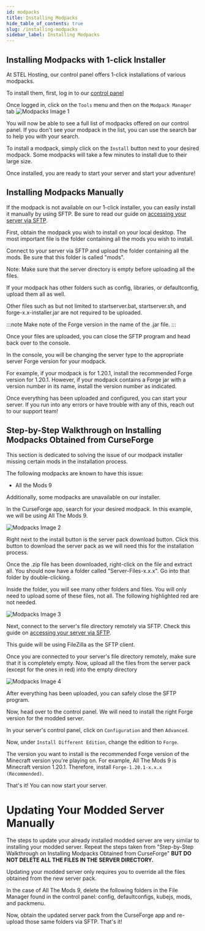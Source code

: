 ```yaml
---
id: modpacks
title: Installing Modpacks
hide_table_of_contents: true
slug: /installing-modpacks
sidebar_label: Installing Modpacks
---
```

## Installing Modpacks with 1-click Installer
At STEL Hosting, our control panel offers 1-click installations of various modpacks. 

To install them, first, log in to our [control panel](https://panel.stelhosting.com/)

Once logged in, click on the `Tools` menu and then on the `Modpack Manager` tab
![Modpacks Image 1](/img/modpacks1.png)

You will now be able to see a full list of modpacks offered on our control panel. If you don't see your modpack in the list, you can use the search bar to help you with your search.

To install a modpack, simply click on the `Install` button next to your desired modpack. Some modpacks will take a few minutes to install due to their large size.

Once installed, you are ready to start your server and start your adventure!

## Installing Modpacks Manually
If the modpack is not available on our 1-click installer, you can easily install it manually by using SFTP. Be sure to read our guide on [accessing your server via SFTP](https://docs.stelhosting.com/sftp).

First, obtain the modpack you wish to install on your local desktop. The most important file is the folder containing all the mods you wish to install.

Connect to your server via SFTP and upload the folder containing all the mods. Be sure that this folder is called "mods".

Note: Make sure that the server directory is empty before uploading all the files.

If your modpack has other folders such as config, libraries, or defaultconfig, upload them all as well.

Other files such as but not limited to startserver.bat, startserver.sh, and forge-x.x-installer.jar are not required to be uploaded. 

:::note
Make note of the Forge version in the name of the .jar file.
:::

Once your files are uploaded, you can close the SFTP program and head back over to the console.

In the console, you will be changing the server type to the appropriate server Forge version for your modpack.

For example, if your modpack is for 1.20.1, install the recommended Forge version for 1.20.1. However, if your modpack contains a Forge jar with a version number in its name, install the version number as indicated.

Once everything has been uploaded and configured, you can start your server. If you run into any errors or have trouble with any of this, reach out to our support team!

## Step-by-Step Walkthrough on Installing Modpacks Obtained from CurseForge
This section is dedicated to solving the issue of our modpack installer missing certain mods in the installation process.

The following modpacks are known to have this issue:
- All the Mods 9

Additionally, some modpacks are unavailable on our installer.

In the CurseForge app, search for your desired modpack. In this example, we will be using All The Mods 9.

![Modpacks Image 2](/img/modpacks2.png)

Right next to the install button is the server pack download button. Click this button to download the server pack as we will need this for the installation process.

Once the .zip file has been downloaded, right-click on the file and extract all. You should now have a folder called "Server-Files-x.x.x". Go into that folder by double-clicking.

Inside the folder, you will see many other folders and files. You will only need to upload some of these files, not all. The following highlighted red are not needed.

![Modpacks Image 3](/img/modpacks3.png)

Next, connect to the server's file directory remotely via SFTP. Check this guide on [accessing your server via SFTP](https://docs.stelhosting.com/sftp).

This guide will be using FileZilla as the SFTP client.

Once you are connected to your server's file directory remotely, make sure that it is completely empty. Now, upload all the files from the server pack (except for the ones in red) into the empty directory

![Modpacks Image 4](/img/modpacks4.png)

After everything has been uploaded, you can safely close the SFTP program.

Now, head over to the control panel. We will need to install the right Forge version for the modded server.

In your server's control panel, click on `Configuration` and then `Advanced`. 

Now, under `Install Different Edition`, change the edition to `Forge`. 

The version you want to install is the recommended Forge version of the Minecraft version you're playing on. For example, All The Mods 9 is Minecraft version 1.20.1. Therefore, install `Forge-1.20.1-x.x.x (Recommended)`.

That's it! You can now start your server.

# Updating Your Modded Server Manually
The steps to update your already installed modded server are very similar to installing your modded server.
Repeat the steps taken from "Step-by-Step Walkthrough on Installing Modpacks Obtained from CurseForge" **BUT DO NOT DELETE ALL THE FILES IN THE SERVER DIRECTORY.**

Updating your modded server only requires you to override all the files obtained from the new server pack.

In the case of All The Mods 9, delete the following folders in the File Manager found in the control panel: config, defaultconfigs, kubejs, mods, and packmenu.

Now, obtain the updated server pack from the CurseForge app and re-upload those same folders via SFTP. That's it!
